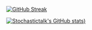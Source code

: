 [![GitHub Streak](https://streak-stats.demolab.com/?user=stochastictalk&theme=synthwave)](https://git.io/streak-stats)

[![Stochastictalk's GitHub stats](https://github-readme-stats.vercel.app/api?username=stochastictalk&count_private=true&show_icons=true&theme=synthwave))](https://github.com/stochastictalk/github-readme-stats)
